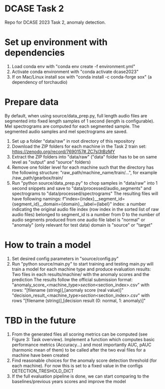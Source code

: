 # DCASE Task 2
Repo for DCASE 2023 Task 2, anomaly detection.

# Set up environment with dependencies
1. Load conda env with "conda env create -f environment.yml"
2. Activate conda environment with "conda activate dcase2023"
3. If on Mac/Linux install sox with "conda install -c conda-forge sox" (a dependency of torchaudio)


# Prepare data
By default, when using source/data_prep.py, full length audio files are segmented into fixed length samples of 1 second (length is configurable). Mel spectrograms are computed for each segmented sample. The segmented audio samples and mel spectrograms are saved.

1. Set up a folder "data/raw" in root directory of this repository
2. Download the ZIP folders for each machine in the Task 2 train set: https://zenodo.org/record/7690157#.ZC7sl3tBzMY
3. Extract the ZIP folders into "data/raw" ("data" folder has to be on same level as "output" and "source" folders)
4. Remove one folder level for each machine such that the directory has the following structure:
   "raw_path/machine_name/train/...", for example /raw_path/gearbox/train/
5. Run "python source/data_prep.py" to chop samples in "data/raw" into 1 second snippets and save to "data/processed/audio_segments" and spectrograms to "data/processed/spectrograms"
   The resulting files will have following namings: f"index={index}__segment_id={segment_id}__domain={domain}__label={label}"
   index: a number indicating the original audio file index (row index in the sorted list of raw audio files) belonged to
   segment_id is a number from 0 to the number of audio segments produced from one audio file 
   label is "normal" or "anomaly" (only relevant for test data)
   domain is "source" or "target"

# How to train a model
1. Set desired config parameters in "source/config.py"
2. Run "python source/main.py" to start training and testing
   main.py will train a model for each machine type and produce evaluation results: Two files in each results/machine/ with the anomaly scores and the prediction
   The results follow the official submission format:
   "anomaly_score_<machine_type>_section_<section_index>.csv" with rows: "[filename (string)],[anomaly score (real value)]"
   "decision_result_<machine_type>_section_<section_index>.csv" with rows "[filename (string)],[decision result (0: normal, 1: anomaly)]"

# TBD in the future
1. From the generated files all scoring metrics can be computed (see Figure 3: Task overview). 
   Implement a function which computes basic performance metrics (Accuracy...) and most importantly AUC, pAUC (harmonic mean of them) to be called after the two eval files for a machine have been created
2. Find reasonable choices for the anomaly score detection threshold (for each machine). 
   For now this is set to a fixed value in the configs DETECTION_TRESHOLD_DICT 
3. If the full evaluation pipeline is done, we can start comparing to the baselines/previous years scores and improve the model

